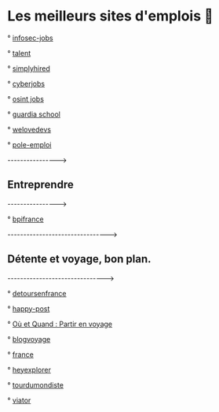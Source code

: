 # Les meilleurs sites d'emplois 🚀

° [infosec-jobs](https://infosec-jobs.com/)

° [talent](https://fr.talent.com/)

°  [simplyhired](https://www.simplyhired.fr/)

° [cyberjobs](https://www.cyberjobs.fr/)

° [osint jobs](https://www.osint-jobs.com/)

° [guardia school](https://guardia.school/metiers/)

° [welovedevs](https://welovedevs.com/app/fr/jobs)

° [pole-emploi](https://www.pole-emploi.fr/accueil/)
 
 ----------------> 
 ## Entreprendre
 ---------------->
 
 ° [bpifrance](https://www.bpifrance.fr/)

 -------------------------------->
  ## Détente et voyage, bon plan. 
  ------------------------------->

° [detoursenfrance](https://www.detoursenfrance.fr/)
  
 ° [happy-post](https://happy-post.com/fr/)
  
 ° [Où et Quand : Partir en voyage](https://www.ou-et-quand.net/)
 
 ° [blogvoyage](https://www.blogvoyage.fr/france)
 
 ° [france](https://www.france.fr/fr/ou-aller)
 
 ° [heyexplorer](https://heyexplorer.com/)
 
 ° [tourdumondiste](https://www.tourdumondiste.com/preparatifs-tour-du-monde)

  ° [viator](https://www.viator.com/)
 
 
 
